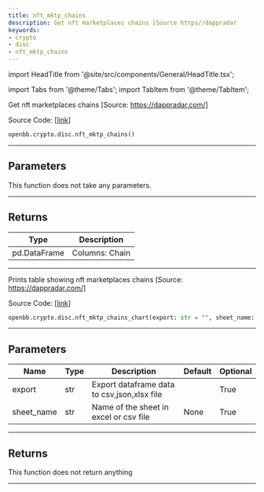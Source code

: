 ```yaml
---
title: nft_mktp_chains
description: Get nft marketplaces chains [Source https//dappradar
keywords:
- crypto
- disc
- nft_mktp_chains
---
```


import HeadTitle from '@site/src/components/General/HeadTitle.tsx';

<HeadTitle title="crypto.disc.nft_mktp_chains - Reference | OpenBB SDK Docs" />

import Tabs from '@theme/Tabs';
import TabItem from '@theme/TabItem';

<Tabs>
<TabItem value="model" label="Model" default>

Get nft marketplaces chains [Source: https://dappradar.com/]

Source Code: [[link](https://github.com/OpenBB-finance/OpenBBTerminal/tree/main/openbb_terminal/cryptocurrency/discovery/dappradar_model.py#L143)]

```python wordwrap
openbb.crypto.disc.nft_mktp_chains()
```

---

## Parameters

This function does not take any parameters.

---

## Returns

| Type | Description |
| ---- | ----------- |
| pd.DataFrame | Columns: Chain |
---



</TabItem>
<TabItem value="view" label="Chart">

Prints table showing nft marketplaces chains [Source: https://dappradar.com/]

Source Code: [[link](https://github.com/OpenBB-finance/OpenBBTerminal/tree/main/openbb_terminal/cryptocurrency/discovery/dappradar_view.py#L86)]

```python wordwrap
openbb.crypto.disc.nft_mktp_chains_chart(export: str = "", sheet_name: Optional[str] = None)
```

---

## Parameters

| Name | Type | Description | Default | Optional |
| ---- | ---- | ----------- | ------- | -------- |
| export | str | Export dataframe data to csv,json,xlsx file |  | True |
| sheet_name | str | Name of the sheet in excel or csv file | None | True |


---

## Returns

This function does not return anything

---



</TabItem>
</Tabs>